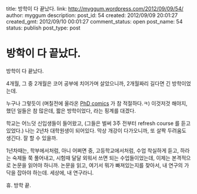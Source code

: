 title: 방학이 다 끝났다.
link: http://myggum.wordpress.com/2012/09/09/54/
author: myggum
description: 
post_id: 54
created: 2012/09/09 20:01:27
created_gmt: 2012/09/10 00:01:27
comment_status: open
post_name: 54
status: publish
post_type: post

# 방학이 다 끝났다.

방학이 다 끝났다.

4개월, 그 중 2개월은 코어 공부에 치어가며 살았으니까, 2개월짜리 길다면 긴 방학이었는데.

누구나 그렇듯이 (며칠전에 올라온 [PhD comics](http://www.phdcomics.com/comics/archive.php?comicid=1521) 가 참 적절하다.ㅋ) 이것저것 해야지, 했던 일들은 참 많은데, 짧은 방학이었다, 라는 핑계를 대겠다.

학교는 어느덧 신입생들이 들어왔고, (그들은 벌써 3주 전부터 refresh course 를 듣고 있었다.) 나는 2년차 대학원생이 되어있다. 막상 개강이 다가오니까, 또 살짝 두려움도 생긴다. 잘 할 수 있을까.

1년차때는, 학부에서처럼, 아니 어쩌면 중, 고등학교에서처럼, 수업 착실하게 듣고, 하라는 숙제들 쭉 풀어내고, 시험때 달달 외워서 쓰면 되는 수업들이었는데, 이제는 본격적으로 논문을 읽어야 하니까. 논문을 읽고, 여기서 뭐가 빠져있는지를 찾아서, 내 연구의 가닥을 잡아야 하는데. 세상에, 내 연구라니.

휴. 방학 끝.